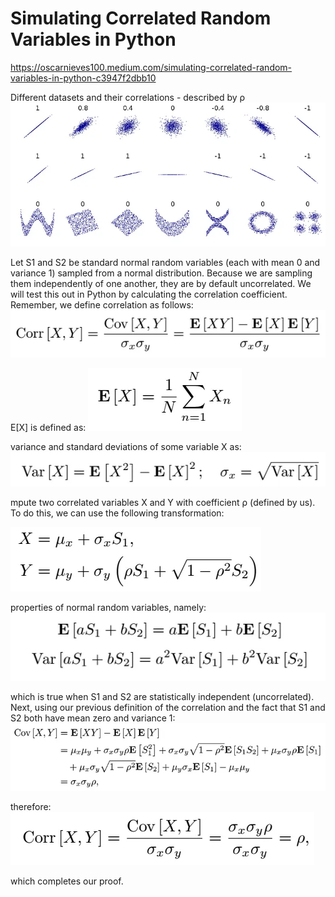 

# Simulating Correlated Random Variables in Python
https://oscarnieves100.medium.com/simulating-correlated-random-variables-in-python-c3947f2dbb10

Different datasets and their correlations - described by ρ 
![img.png](img.png)


Let S1 and S2 be standard normal random variables (each with mean 0 and variance 1) sampled from a normal distribution. 
Because we are sampling them independently of one another, they are by default uncorrelated. 
We will test this out in Python by calculating the correlation coefficient. 
Remember, we define correlation as follows:
![img_1.png](img_1.png)

E[X] is defined as:
![img_2.png](img_2.png)


variance and standard deviations of some variable X as:
![img_3.png](img_3.png)



mpute two correlated variables X and Y with coefficient ρ (defined by us). 
To do this, we can use the following transformation:

![img_4.png](img_4.png)


 properties of normal random variables, namely:
![img_5.png](img_5.png)

which is true when S1 and S2 are statistically independent (uncorrelated). Next, using our previous definition of the correlation and the fact that S1 and S2 both have mean zero and variance 1:
![img_6.png](img_6.png)

therefore:
![img_7.png](img_7.png)

which completes our proof. 

